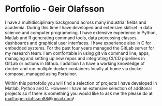 # Portfolio - Geir Olafsson 
I have a multidisciplinary background across many industrial fields and academia. During this time I have developed and extensive skillset in data science and computer programming. I have extensive experience in Python, Matlab and R generating command tools, data processing classes, dashboards and graphical user interfaces. I have experience also in C for embedded systems.
For the past four years managed the GitLab server for my research team. I am comfortable in using git via command line, apps, managing and setting up new repos and integrating CI/CD pipelines in GitLab or actions in Github. 
I addition I a have a working knowledge of docker and run multiple docker containers locally at home via docker compose, managed using Portainer. 

Within this portofolio you will find a selection of projects I have developed in Matlab, Python and C. However I have an extensive selection of additonal projects so if there is something you would like to ask me the please do at [mailto:geirolafsson88@gmail.com](geirolafsson88@gmail.com)!